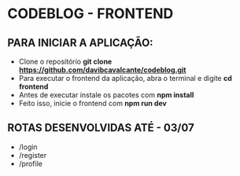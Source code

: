# CODEBLOG - FRONTEND

## PARA INICIAR A APLICAÇÃO:

* Clone o repositório **git clone https://github.com/davibcavalcante/codeblog.git**
* Para executar o frontend da aplicação, abra o terminal e digite **cd frontend**
* Antes de executar instale os pacotes com **npm install**
* Feito isso, inicie o frontend com **npm run dev**

## ROTAS DESENVOLVIDAS ATÉ - **03/07**

* /login
* /register
* /profile